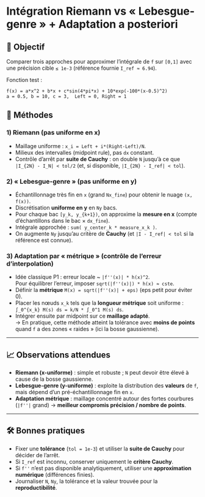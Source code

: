 # Intégration Riemann vs « Lebesgue-genre » + Adaptation a posteriori

## 🎯 Objectif
Comparer trois approches pour approximer l’intégrale de `f` sur `[0,1]` avec une précision cible `≤ 1e-3` (référence fournie `I_ref ≈ 6.94`).

Fonction test :
```
f(x) = a*x^2 + b*x + c*sin(4*pi*x) + 10*exp(-100*(x-0.5)^2)
a = 0.5, b = 10, c = 3,  Left = 0, Right = 1
```

## 🧩 Méthodes

### 1) Riemann (pas uniforme en x)
- Maillage uniforme : `x_i = Left + i*(Right-Left)/N`.
- Milieux des intervalles (midpoint rule), pas `dx` constant.
- Contrôle d’arrêt par **suite de Cauchy** : on double `N` jusqu’à ce que `|I_{2N} - I_N| < tol/2` (et, si disponible, `|I_{2N} - I_ref| < tol`).

### 2) « Lebesgue-genre » (pas uniforme en y)
- Échantillonnage très fin en `x` (grand `Nx_fine`) pour obtenir le nuage `(x, f(x))`.
- Discrétisation **uniforme en y** en `Ny` bacs.
- Pour chaque bac `[y_k, y_{k+1})`, on approxime la **mesure en x** (compte d’échantillons dans le bac × `dx_fine`).
- Intégrale approchée : `sum( y_center_k * measure_x_k )`.
- On augmente `Ny` jusqu’au critère de **Cauchy** (et `|I - I_ref| < tol` si la référence est connue).

### 3) Adaptation par « métrique » (contrôle de l’erreur d’interpolation)
- Idée classique P1 : erreur locale ~ `|f''(x)| * h(x)^2`.  
  Pour équilibrer l’erreur, imposer `sqrt(|f''(x)|) * h(x) ≈ cste`.
- Définir la **métrique** `M(x) = sqrt(|f''(x)| + eps)` (eps petit pour éviter 0).
- Placer les nœuds `x_k` tels que la **longueur métrique** soit uniforme :  
  `∫_0^{x_k} M(s) ds = k/N * ∫_0^1 M(s) ds`.
- Intégrer ensuite par midpoint sur ce **maillage adapté**.  
→ En pratique, cette méthode atteint la tolérance avec **moins de points** quand `f` a des zones « raides » (ici la bosse gaussienne).

---

## 📈 Observations attendues
- **Riemann (x-uniforme)** : simple et robuste ; `N` peut devoir être élevé à cause de la bosse gaussienne.
- **Lebesgue-genre (y-uniforme)** : exploite la distribution des **valeurs** de `f`, mais dépend d’un pré-échantillonnage fin en `x`.
- **Adaptation métrique** : maillage concentré autour des fortes courbures (`|f''|` grand) → **meilleur compromis précision / nombre de points**.

---

## 🛠️ Bonnes pratiques
- Fixer une **tolérance** (`tol = 1e-3`) et utiliser la **suite de Cauchy** pour décider de l’arrêt.
- Si `I_ref` est inconnu, conserver uniquement le **critère Cauchy**.
- Si `f''` n’est pas disponible analytiquement, utiliser une **approximation numérique** (différences finies).
- Journaliser `N`, `Ny`, la tolérance et la valeur trouvée pour la **reproductibilité**.

